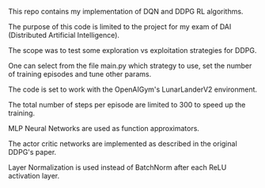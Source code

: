 This repo contains my implementation of DQN and DDPG RL algorithms.

The purpose of this code is limited to the project for my exam of DAI (Distributed Artificial Intelligence).

The scope was to test some exploration vs exploitation strategies for DDPG.

One can select from the file main.py which strategy to use, set the number of training episodes and tune other params.

The code is set to work with the OpenAIGym's LunarLanderV2 environment.

The total number of steps per episode are limited to 300 to speed up the training.

MLP Neural Networks are used as function approximators. 

The actor critic networks are implemented as described in the original DDPG's paper.

Layer Normalization is used instead of BatchNorm after each ReLU activation layer.
